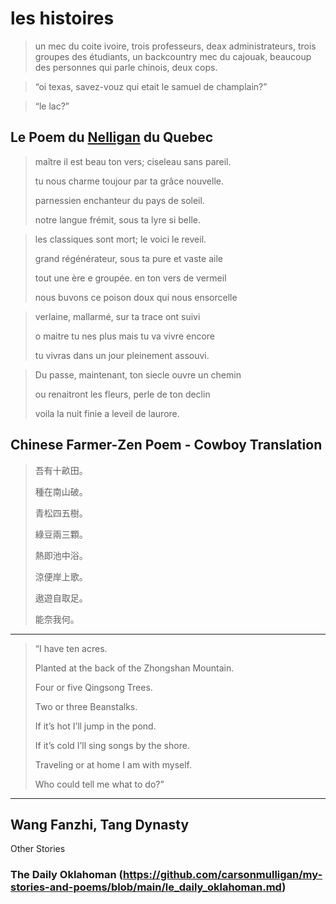 


# les histoires
> un mec du coite ivoire, trois professeurs, deax administrateurs, trois groupes des étudiants, un backcountry mec du cajouak, beaucoup des personnes qui parle chinois, deux cops.

> “oi texas, savez-vouz qui etait le samuel de champlain?” 

> “le lac?” 
## Le Poem du [Nelligan]([url](https://en.wikipedia.org/wiki/%C3%89mile_Nelligan)) du Quebec
> maître il est beau ton vers; ciseleau sans pareil.
> 
> tu nous charme toujour par ta grâce nouvelle.
> 
> parnessien enchanteur du pays de soleil.
> 
> notre langue frémit, sous ta lyre si belle.
> 

> les classiques sont mort; le voici le reveil.
> 
> grand régénérateur, sous ta pure et vaste aile
> 
> tout une ère e groupée. en ton vers de vermeil
> 
> nous buvons ce poison doux qui nous ensorcelle
> 

> verlaine, mallarmé, sur ta trace ont suivi
> 
> o maitre tu nes plus mais tu va vivre encore
> 
> tu vivras dans un jour pleinement assouvi.
> 

> Du passe, maintenant, ton siecle ouvre un chemin
> 
> ou renaitront les fleurs, perle de ton declin
> 
> voila la nuit finie a leveil de laurore.
> 



## Chinese Farmer-Zen Poem - Cowboy Translation


> 吾有十畝田。
> 
> 種在南山破。
> 
> 青松四五樹。
> 
> 綠豆兩三顆。
> 
> 熱即池中浴。
> 
> 涼便岸上歌。
> 
> 遨遊自取足。
> 
> 能奈我何。

----
> “I have ten acres.
> 
> Planted at the back of the Zhongshan Mountain.
> 
> Four or five Qingsong Trees.
> 
> Two or three Beanstalks.
> 
> If it’s hot I’ll jump in the pond.
> 
> If it’s cold I’ll sing songs by the shore.
> 
> Traveling or at home I am with myself.
> 
> Who could tell me what to do?”
----
Wang Fanzhi, Tang Dynasty
----

Other Stories
### The Daily Oklahoman (https://github.com/carsonmulligan/my-stories-and-poems/blob/main/le_daily_oklahoman.md)
